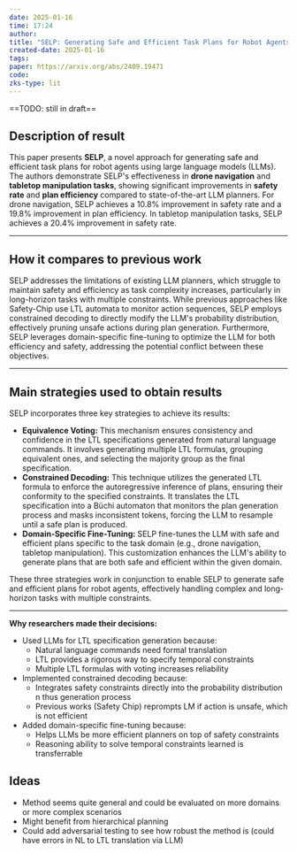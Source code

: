 ```yaml
---
date: 2025-01-16
time: 17:24
author: 
title: "SELP: Generating Safe and Efficient Task Plans for Robot Agents with\r Large Language Models"
created-date: 2025-01-16
tags: 
paper: https://arxiv.org/abs/2409.19471
code: 
zks-type: lit
---
```

==TODO: still in draft==
## Description of result
This paper presents **SELP**, a novel approach for generating safe and efficient task plans for robot agents using large language models (LLMs). The authors demonstrate SELP's effectiveness in **drone navigation** and **tabletop manipulation tasks**, showing significant improvements in **safety rate** and **plan efficiency** compared to state-of-the-art LLM planners. For drone navigation, SELP achieves a 10.8% improvement in safety rate and a 19.8% improvement in plan efficiency. In tabletop manipulation tasks, SELP achieves a 20.4% improvement in safety rate.

---
## How it compares to previous work
SELP addresses the limitations of existing LLM planners, which struggle to maintain safety and efficiency as task complexity increases, particularly in long-horizon tasks with multiple constraints. While previous approaches like Safety-Chip use LTL automata to monitor action sequences, SELP employs constrained decoding to directly modify the LLM's probability distribution, effectively pruning unsafe actions during plan generation. Furthermore, SELP leverages domain-specific fine-tuning to optimize the LLM for both efficiency and safety, addressing the potential conflict between these objectives.

---
## Main strategies used to obtain results
SELP incorporates three key strategies to achieve its results:

- **Equivalence Voting:** This mechanism ensures consistency and confidence in the LTL specifications generated from natural language commands. It involves generating multiple LTL formulas, grouping equivalent ones, and selecting the majority group as the final specification.
- **Constrained Decoding:** This technique utilizes the generated LTL formula to enforce the autoregressive inference of plans, ensuring their conformity to the specified constraints. It translates the LTL specification into a Büchi automaton that monitors the plan generation process and masks inconsistent tokens, forcing the LLM to resample until a safe plan is produced.
- **Domain-Specific Fine-Tuning:** SELP fine-tunes the LLM with safe and efficient plans specific to the task domain (e.g., drone navigation, tabletop manipulation). This customization enhances the LLM's ability to generate plans that are both safe and efficient within the given domain.

These three strategies work in conjunction to enable SELP to generate safe and efficient plans for robot agents, effectively handling complex and long-horizon tasks with multiple constraints.

---

**Why researchers made their decisions:**

- Used LLMs for LTL specification generation because:
	- Natural language commands need formal translation
	- LTL provides a rigorous way to specify temporal constraints
	- Multiple LTL formulas with voting increases reliability
- Implemented constrained decoding because:
	- Integrates safety constraints directly into the probability distribution n thus generation process
	- Previous works (Safety Chip) reprompts LM if action is unsafe, which is not efficient
- Added domain-specific fine-tuning because:
	- Helps LLMs be more efficient planners on top of safety constraints
	- Reasoning ability to solve temporal constraints learned is transferrable

## Ideas

- Method seems quite general and could be evaluated on more domains or more complex scenarios
- Might benefit from hierarchical planning
- Could add adversarial testing to see how robust the method is (could have errors in NL to LTL translation via LLM)